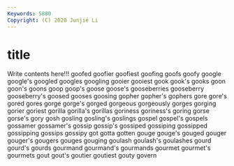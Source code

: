 ```yaml
---
Keywords: 5880
Copyright: (C) 2020 Junjie Li
---
```


# title

Write contents here!!!
goofed 
goofier 
goofiest 
goofing 
goofs 
goofy 
google 
google's
googled 
googles 
googling 
gooier 
gooiest 
gook 
gook's 
gooks 
goon 
goon's
goons 
goop 
goop's 
goose 
goose's 
gooseberries 
gooseberry 
gooseberry's 
goosed 
gooses
goosing 
gopher 
gopher's 
gophers 
gore 
gore's 
gored 
gores 
gorge 
gorge's
gorged 
gorgeous 
gorgeously 
gorges 
gorging 
gorier 
goriest 
gorilla 
gorilla's 
gorillas
goriness 
goriness's 
goring 
gorse 
gorse's 
gory 
gosh 
gosling 
gosling's 
goslings
gospel 
gospel's 
gospels 
gossamer 
gossamer's 
gossip 
gossip's 
gossiped 
gossiping 
gossipped
gossipping 
gossips 
gossipy 
got 
gotta 
gotten 
gouge 
gouge's 
gouged 
gouger
gouger's 
gougers 
gouges 
gouging 
goulash 
goulash's 
goulashes 
gourd 
gourd's 
gourds
gourmand 
gourmand's 
gourmands 
gourmet 
gourmet's 
gourmets 
gout 
gout's 
goutier 
goutiest
gouty 
govern 
